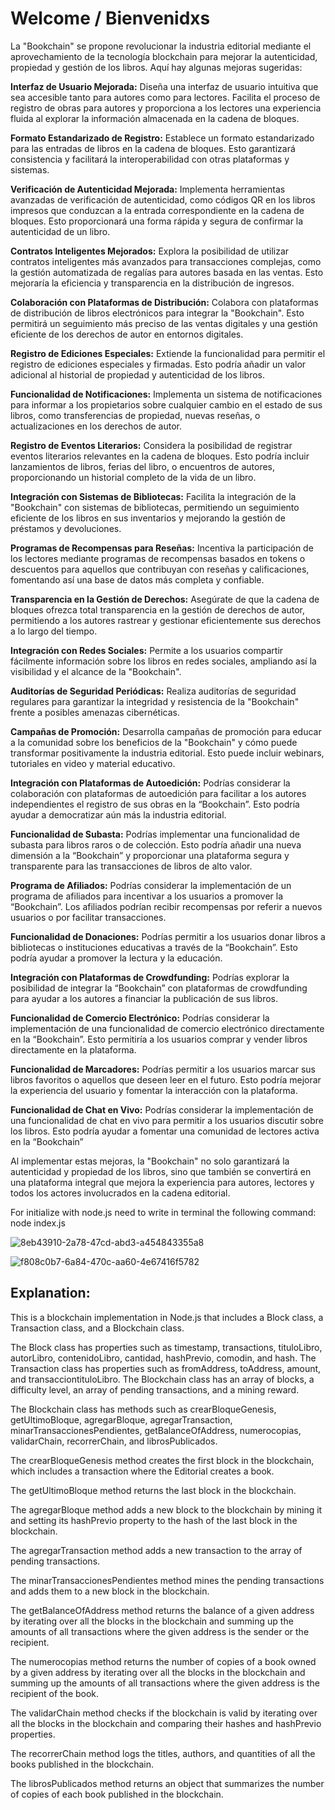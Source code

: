 <h1>Welcome / Bienvenidxs </h1>

La "Bookchain" se propone revolucionar la industria editorial mediante el aprovechamiento de la tecnología blockchain para mejorar la autenticidad, propiedad y gestión de los libros. Aquí hay algunas mejoras sugeridas:

<b>Interfaz de Usuario Mejorada:</b>
Diseña una interfaz de usuario intuitiva que sea accesible tanto para autores como para lectores. Facilita el proceso de registro de obras para autores y proporciona a los lectores una experiencia fluida al explorar la información almacenada en la cadena de bloques.

<b>Formato Estandarizado de Registro:</b>
Establece un formato estandarizado para las entradas de libros en la cadena de bloques. Esto garantizará consistencia y facilitará la interoperabilidad con otras plataformas y sistemas.

<b>Verificación de Autenticidad Mejorada:</b>
Implementa herramientas avanzadas de verificación de autenticidad, como códigos QR en los libros impresos que conduzcan a la entrada correspondiente en la cadena de bloques. Esto proporcionará una forma rápida y segura de confirmar la autenticidad de un libro.

<b>Contratos Inteligentes Mejorados:</b>
Explora la posibilidad de utilizar contratos inteligentes más avanzados para transacciones complejas, como la gestión automatizada de regalías para autores basada en las ventas. Esto mejoraría la eficiencia y transparencia en la distribución de ingresos.

<b>Colaboración con Plataformas de Distribución:</b>
Colabora con plataformas de distribución de libros electrónicos para integrar la "Bookchain". Esto permitirá un seguimiento más preciso de las ventas digitales y una gestión eficiente de los derechos de autor en entornos digitales.

<b>Registro de Ediciones Especiales:</b>
Extiende la funcionalidad para permitir el registro de ediciones especiales y firmadas. Esto podría añadir un valor adicional al historial de propiedad y autenticidad de los libros.

<b>Funcionalidad de Notificaciones:</b>
Implementa un sistema de notificaciones para informar a los propietarios sobre cualquier cambio en el estado de sus libros, como transferencias de propiedad, nuevas reseñas, o actualizaciones en los derechos de autor.

<b>Registro de Eventos Literarios:</b>
Considera la posibilidad de registrar eventos literarios relevantes en la cadena de bloques. Esto podría incluir lanzamientos de libros, ferias del libro, o encuentros de autores, proporcionando un historial completo de la vida de un libro.

<b>Integración con Sistemas de Bibliotecas:</b>
Facilita la integración de la "Bookchain" con sistemas de bibliotecas, permitiendo un seguimiento eficiente de los libros en sus inventarios y mejorando la gestión de préstamos y devoluciones.

<b>Programas de Recompensas para Reseñas:</b>
Incentiva la participación de los lectores mediante programas de recompensas basados en tokens o descuentos para aquellos que contribuyan con reseñas y calificaciones, fomentando así una base de datos más completa y confiable.

<b>Transparencia en la Gestión de Derechos:</b>
Asegúrate de que la cadena de bloques ofrezca total transparencia en la gestión de derechos de autor, permitiendo a los autores rastrear y gestionar eficientemente sus derechos a lo largo del tiempo.

<b>Integración con Redes Sociales:</b>
Permite a los usuarios compartir fácilmente información sobre los libros en redes sociales, ampliando así la visibilidad y el alcance de la "Bookchain".

<b>Auditorías de Seguridad Periódicas:</b>
Realiza auditorías de seguridad regulares para garantizar la integridad y resistencia de la "Bookchain" frente a posibles amenazas cibernéticas.

<b>Campañas de Promoción:</b>
Desarrolla campañas de promoción para educar a la comunidad sobre los beneficios de la "Bookchain" y cómo puede transformar positivamente la industria editorial. Esto puede incluir webinars, tutoriales en video y material educativo.

<b>Integración con Plataformas de Autoedición:</b> Podrías considerar la colaboración con plataformas de autoedición para facilitar a los autores independientes el registro de sus obras en la “Bookchain”. Esto podría ayudar a democratizar aún más la industria editorial.

<b>Funcionalidad de Subasta:</b> Podrías implementar una funcionalidad de subasta para libros raros o de colección. Esto podría añadir una nueva dimensión a la “Bookchain” y proporcionar una plataforma segura y transparente para las transacciones de libros de alto valor.

<b>Programa de Afiliados:</b> Podrías considerar la implementación de un programa de afiliados para incentivar a los usuarios a promover la “Bookchain”. Los afiliados podrían recibir recompensas por referir a nuevos usuarios o por facilitar transacciones.

<b>Funcionalidad de Donaciones:</b> Podrías permitir a los usuarios donar libros a bibliotecas o instituciones educativas a través de la “Bookchain”. Esto podría ayudar a promover la lectura y la educación.

<b>Integración con Plataformas de Crowdfunding:</b> Podrías explorar la posibilidad de integrar la “Bookchain” con plataformas de crowdfunding para ayudar a los autores a financiar la publicación de sus libros.

<b>Funcionalidad de Comercio Electrónico:</b> Podrías considerar la implementación de una funcionalidad de comercio electrónico directamente en la “Bookchain”. Esto permitiría a los usuarios comprar y vender libros directamente en la plataforma.

<b>Funcionalidad de Marcadores:</b> Podrías permitir a los usuarios marcar sus libros favoritos o aquellos que deseen leer en el futuro. Esto podría mejorar la experiencia del usuario y fomentar la interacción con la plataforma.

<b>Funcionalidad de Chat en Vivo:</b> Podrías considerar la implementación de una funcionalidad de chat en vivo para permitir a los usuarios discutir sobre los libros. Esto podría ayudar a fomentar una comunidad de lectores activa en la “Bookchain”

Al implementar estas mejoras, la "Bookchain" no solo garantizará la autenticidad y propiedad de los libros, sino que también se convertirá en una plataforma integral que mejora la experiencia para autores, lectores y todos los actores involucrados en la cadena editorial.

For initialize with node.js need to write in terminal the following command: 
node index.js

![8eb43910-2a78-47cd-abd3-a454843355a8](https://user-images.githubusercontent.com/42222419/221434229-52a87d1d-7ecd-47ba-8a95-e7fa798a87d9.jpeg)

![f808c0b7-6a84-470c-aa60-4e67416f5782](https://user-images.githubusercontent.com/42222419/221434231-3083fcca-235d-4a3b-b35a-8ae367645b47.jpeg)

<h2>Explanation:</h2>

This is a blockchain implementation in Node.js that includes a Block class, a Transaction class, and a Blockchain class.

The Block class has properties such as timestamp, transactions, tituloLibro, autorLibro, contenidoLibro, cantidad, hashPrevio, comodin, and hash. The Transaction class has properties such as fromAddress, toAddress, amount, and transacciontituloLibro. The Blockchain class has an array of blocks, a difficulty level, an array of pending transactions, and a mining reward.

The Blockchain class has methods such as crearBloqueGenesis, getUltimoBloque, agregarBloque, agregarTransaction, minarTransaccionesPendientes, getBalanceOfAddress, numerocopias, validarChain, recorrerChain, and librosPublicados.

The crearBloqueGenesis method creates the first block in the blockchain, which includes a transaction where the Editorial creates a book.

The getUltimoBloque method returns the last block in the blockchain.

The agregarBloque method adds a new block to the blockchain by mining it and setting its hashPrevio property to the hash of the last block in the blockchain.

The agregarTransaction method adds a new transaction to the array of pending transactions.

The minarTransaccionesPendientes method mines the pending transactions and adds them to a new block in the blockchain.

The getBalanceOfAddress method returns the balance of a given address by iterating over all the blocks in the blockchain and summing up the amounts of all transactions where the given address is the sender or the recipient.

The numerocopias method returns the number of copies of a book owned by a given address by iterating over all the blocks in the blockchain and summing up the amounts of all transactions where the given address is the recipient of the book.

The validarChain method checks if the blockchain is valid by iterating over all the blocks in the blockchain and comparing their hashes and hashPrevio properties.

The recorrerChain method logs the titles, authors, and quantities of all the books published in the blockchain.

The librosPublicados method returns an object that summarizes the number of copies of each book published in the blockchain.

